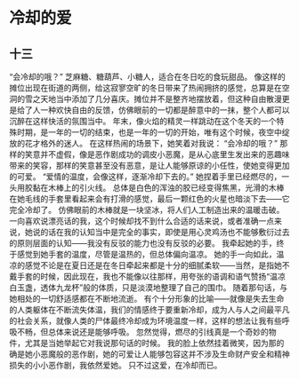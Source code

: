 ﻿# 冷却的爱
## 十三

“会冷却的哦？”
芝麻糖、糖葫芦、小糖人，适合在冬日吃的食玩甜品。
像这样的摊位出现在街道的两侧，给这寂寥空旷的冬日带来了热闹拥挤的感觉，总算是在空洞的雪之天地当中添加了几分喜庆。摊位并不是整齐地摆放着，但这种自由散漫更是给了人一种欢快自由的反馈，仿佛眼前的一切都是醉意中的一抹，整个人都可以沉醉在这样快活的氛围当中。
年末，像火焰的精灵一样跳动在这个冬天的一个特殊时期，是一年的一切的结束，也是一年的一切的开始，唯有这个时候，夜空中绽放的花才格外的迷人。
在这样热闹的场景下，她笑着对我说：
“会冷却的哦？”
那样的笑意并不虚假，像是恶作剧成功的调皮小恶魔，是从心底里生发出来的恶趣味带来的笑容，那样的笑意甚至没有恶意，是让人能够原谅的小任性，使她变得更加的可爱。
“爱情的温度，会像这样，逐渐冷却下去的。”
她捏着手里已经燃尽的，一头用胶黏在木棒上的引火线。
总体是白色的浑浊的胶已经变得焦黑，光滑的木棒在她毛线的手套里看起来会有打滑的感觉，最后一颗红色的火星也暗淡下去——它完全冷却了。
仿佛眼前的木棒就是一块坚冰，将人们人工制造出来的温暖击破。
一向喜欢说漂亮话的我，这个时候却找不到什么合适的话来说，或者准确一点来说，她说的话在我的认知当中是完全的事实，即使是用心灵鸡汤也不能够敷衍过去的原则层面的认知——我没有反驳的能力也没有反驳的必要。
我牵起她的手，终于感觉到她手套的温度，尽管是温热的，但总体偏向温凉。
她的手一向如此，温凉的感觉不论是在夏日还是在冬日牵起来都是十分的细腻柔软——当然，是指她不戴手套的时候，因此现在，我也不能像以往那样，用夸张的语调和语气赞扬“温凉白玉盏，透体九龙杯”般的体质，只是淡漠地整理了自己的围巾。
随着那句话，与她相处的一切舒适感都在不断地流逝。
有个十分形象的比喻——就像是失去生命的人类躯体在不断流失体温，我们的情感终于要重新冷却，成为人与人之间最平凡的社会关系，就像人类的尸体最终冷却成为环境温度一样，这样的想法让我有些呼吸不畅，但总体来说还是能够呼吸。
忽然觉得，燃尽的引线真是一个奇妙的物件，尤其是当她举起它对我说那句话的时候。
我的脸上依然挂着微笑，因为那的确是她小恶魔般的恶作剧，她的可爱让人能够包容这并不涉及生命财产安全和精神损失的小小恶作剧，我依然爱她。
只不过这爱，在冷却而已。
